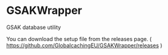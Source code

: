 # GSAKWrapper
GSAK database utility

You can download the setup file from the releases page. ( https://github.com/GlobalcachingEU/GSAKWrapper/releases )
